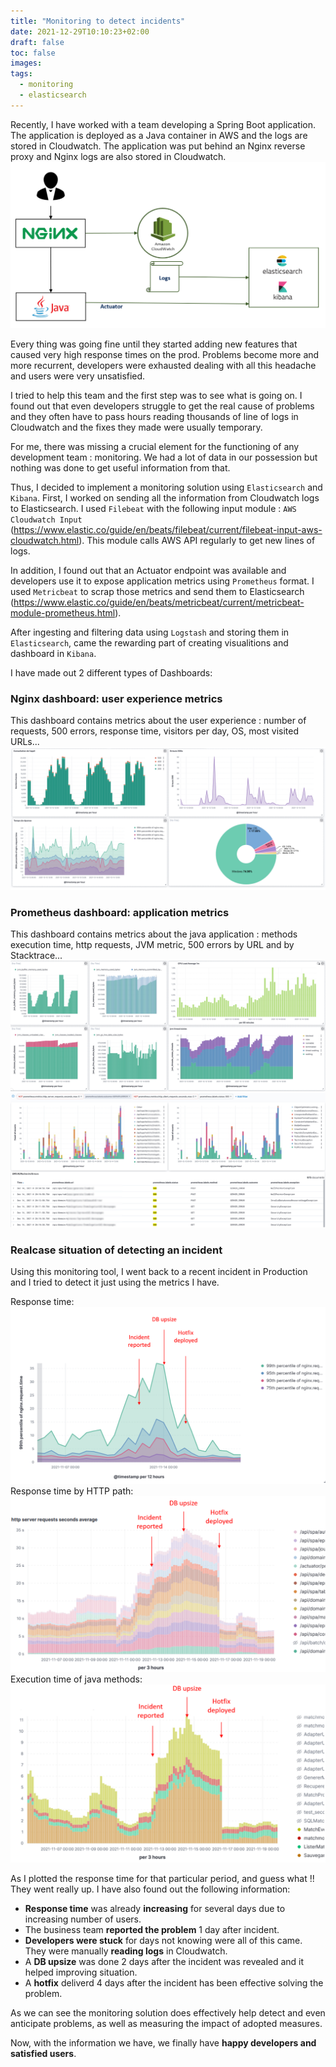 ```yaml
---
title: "Monitoring to detect incidents"
date: 2021-12-29T10:10:23+02:00
draft: false
toc: false
images:
tags:
  - monitoring
  - elasticsearch
---
```


Recently, I have worked with a team developing a Spring Boot application. The application is deployed as a Java container in AWS and the logs are stored in Cloudwatch.
The application was put behind an Nginx reverse proxy and Nginx logs are also stored in Cloudwatch.
![application architecture](https://raw.githubusercontent.com/hhassen/hhassen.github.io_source/master/resources/_gen/images/architecture.png)

Every thing was going fine until they started adding new features that caused very high response times on the prod. Problems become more and more recurrent, developers were exhausted dealing with all this headache and users were very unsatisfied.

I tried to help this team and the first step was to see what is going on. I found out that even developers struggle to get the real cause of problems and they often have to pass hours reading thousands of line of logs in Cloudwatch and the fixes they made were usually temporary.

For me, there was missing a crucial element for the functioning of any development team : monitoring. We had a lot of data in our possession but nothing was done to get useful information from that.

Thus, I decided to implement a monitoring solution using `Elasticsearch` and `Kibana`. First, I worked on sending all the information from Cloudwatch logs to Elasticsearch. I used `Filebeat` with the following input module : `AWS Cloudwatch Input` (https://www.elastic.co/guide/en/beats/filebeat/current/filebeat-input-aws-cloudwatch.html). This module calls AWS API regularly to get new lines of logs.

In addition, I found out that an Actuator endpoint was available and developers use it to expose application metrics using `Prometheus` format. I used `Metricbeat` to scrap those metrics and send them to Elasticsearch (https://www.elastic.co/guide/en/beats/metricbeat/current/metricbeat-module-prometheus.html).

After ingesting and filtering data using `Logstash` and storing them in `Elasticsearch`, came the rewarding part of creating visualitions and dashboard in `Kibana`.

I have made out 2 different types of Dashboards:
### Nginx dashboard: user experience metrics
This dashboard contains metrics about the user experience : number of requests, 500 errors, response time, visitors per day, OS, most visited URLs...
![nginx dashboard](https://raw.githubusercontent.com/hhassen/hhassen.github.io_source/master/resources/_gen/images/nginx_dashboard.png)

### Prometheus dashboard: application metrics
This dashboard contains metrics about the java application : methods execution time, http requests, JVM metric, 500 errors by URL and by Stacktrace...
![prometheus dashboard](https://raw.githubusercontent.com/hhassen/hhassen.github.io_source/master/resources/_gen/images/prometheus_jvm.png)
![prometheus 500 errors dashboard](https://raw.githubusercontent.com/hhassen/hhassen.github.io_source/master/resources/_gen/images/prometheus_500.png)

### Realcase situation of detecting an incident
Using this monitoring tool, I went back to a recent incident in Production and I tried to detect it just using the metrics I have.

Response time:
![incident detection response time](https://raw.githubusercontent.com/hhassen/hhassen.github.io_source/master/resources/_gen/images/response_time_incident.png)
Response time by HTTP path:
![incident detection response time by http path](https://raw.githubusercontent.com/hhassen/hhassen.github.io_source/master/resources/_gen/images/response_time_http_incident.png)
Execution time of java methods:
![incident detection execution time of methods](https://raw.githubusercontent.com/hhassen/hhassen.github.io_source/master/resources/_gen/images/response_time_methods_incident.png)

As I plotted the response time for that particular period, and guess what !! They went really up. I have also found out the following information:
* **Response time** was already **increasing** for several days due to increasing number of users.
* The business team **reported the problem** 1 day after incident.
* **Developers were stuck** for days not knowing were all of this came. They were manually **reading logs** in Cloudwatch.
* A **DB upsize** was done 2 days after the incident was revealed and it helped improving situation.
* A **hotfix** deliverd 4 days after the incident has been effective solving the problem.

As we can see the monitoring solution does effectively help detect and even anticipate problems, as well as measuring the impact of adopted measures.

Now, with the information we have, we finally have **happy developers and satisfied users**.
